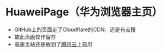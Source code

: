 # HuaweiPage（华为浏览器主页）
+ GitHub上的页面走了Cloudflare的CDN，还是有点慢
+ 故此页面仅作留存
+ 高速主站还是放到了[腾讯云](https://cryost.cn/HuaweiPage)上自用

